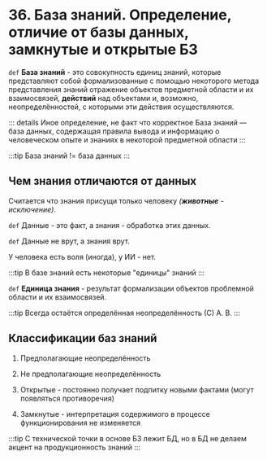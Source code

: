 # 36. База знаний. Определение, отличие от базы данных, замкнутые и открытые БЗ

`def` **База знаний** - это совокупность единиц знаний, которые представляют собой формализованные с помощью некоторого метода представления знаний отражение объектов предметной области и их взаимосвязей, **действий** над объектами и, возможно, неопределённостей, с которыми эти действия осуществляются.

::: details Иное определение, не факт что корректное
База знаний — база данных, содержащая правила вывода и информацию о человеческом опыте и знаниях в некоторой предметной области
:::

:::tip
База знаний != база данных
:::

## Чем знания отличаются от данных

Считается что знания присущи только человеку _(**животные** - исключение)_.

`def` Данные - это факт, а знания - обработка этих данных.

`def` Данные не врут, а знания врут.

У человека есть воля (иногда), у ИИ - нет.

:::tip
В базе знаний есть некоторые "единицы" знаний
:::

`def` **Единица знания** - результат формализации объектов проблемной области и их взаимосвязей.

:::tip
Всегда остаётся определённая неопределённость (С) А. В.
:::

## Классификации баз знаний

1. Предполагающие неопределённость

2. Не предполагающие неопределённость

3. Открытые - постоянно получает подпитку новыми фактами (могут появляться противоречия)

4. Замкнутые - интерпретация содержимого в процессе функционирования не изменяется

:::tip
С технической точки в основе БЗ лежит БД, но в БД не делаем акцент на продукционность знаний
:::

